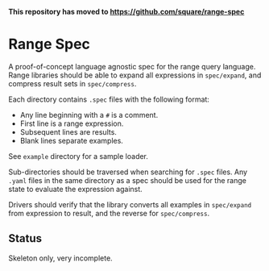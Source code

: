 **This repository has moved to https://github.com/square/range-spec**

Range Spec
==========

A proof-of-concept language agnostic spec for the range query language. Range
libraries should be able to expand all expressions in `spec/expand`, and
compress result sets in `spec/compress`.

Each directory contains `.spec` files with the following format:

* Any line beginning with a `#` is a comment.
* First line is a range expression.
* Subsequent lines are results.
* Blank lines separate examples.

See `example` directory for a sample loader.

Sub-directories should be traversed when searching for `.spec` files. Any
`.yaml` files in the same directory as a spec should be used for the range
state to evaluate the expression against.

Drivers should verify that the library converts all examples in `spec/expand`
from expression to result, and the reverse for `spec/compress`.

Status
------

Skeleton only, very incomplete.
